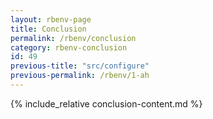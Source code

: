 ```yaml
---
layout: rbenv-page
title: Conclusion
permalink: /rbenv/conclusion
category: rbenv-conclusion
id: 49
previous-title: "src/configure"
previous-permalink: /rbenv/1-ah
---
```


{% include_relative conclusion-content.md %}
